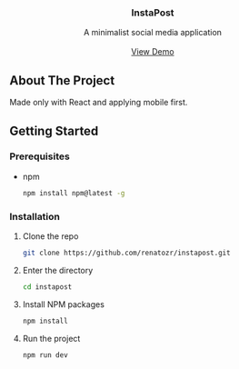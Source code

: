 <!-- PROJECT LOGO -->
<div align="center">
  <h3 align="center">InstaPost</h3>

  <p align="center">
    A minimalist social media application
    <br />
    <br />
    <a href="https://instapost-two.vercel.app/" target="_blank">View Demo</a>
  </p>
</div>

<!-- ABOUT THE PROJECT -->

## About The Project

Made only with React and applying mobile first.

<!-- GETTING STARTED -->

## Getting Started

### Prerequisites

- npm
  ```sh
  npm install npm@latest -g
  ```

### Installation

1. Clone the repo
   ```sh
   git clone https://github.com/renatozr/instapost.git
   ```
2. Enter the directory
   ```sh
   cd instapost
   ```
3. Install NPM packages
   ```sh
   npm install
   ```
4. Run the project
   ```sh
   npm run dev
   ```
